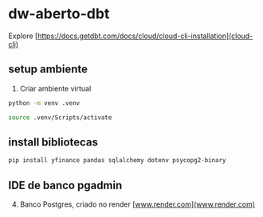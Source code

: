 # dw-aberto-dbt

Explore [https://docs.getdbt.com/docs/cloud/cloud-cli-installation](cloud-cli)


## setup ambiente

1. Criar ambiente virtual

```bash
python -m venv .venv
```

```bash
source .venv/Scripts/activate
```

## install bibliotecas

```bash
pip install yfinance pandas sqlalchemy dotenv psycopg2-binary
```

## IDE de banco pgadmin

4. Banco Postgres, criado no render
[www.render.com](www.render.com)



